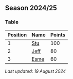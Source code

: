 ## Season 2024/25

### Table

| Position | Name          | Points |
|----------|---------------|--------|
| 1        | [Stu](/stu)   | 100    |
| 2        | [Jeff](/premier-league-predictions/jeff) | 80     |
| 3        | [Esme](/esme) | 60     |





*Last updated: 19 August 2024*
